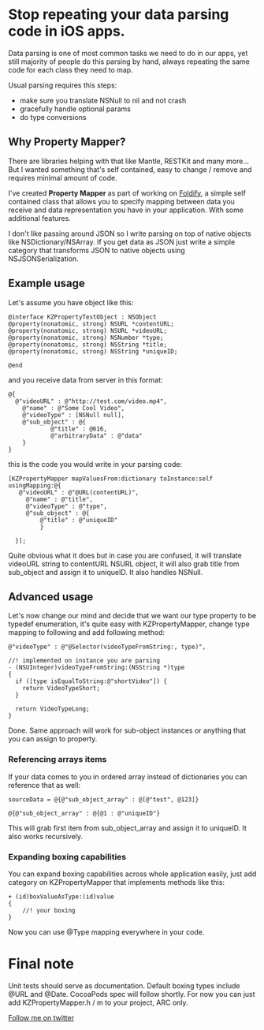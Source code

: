 # Stop repeating  your data parsing code in iOS apps. 
Data parsing is one of most common tasks we need to do in our apps, yet still majority of people do this parsing by hand, always repeating the same code for each class they need to map.

Usual parsing requires this steps:
* make sure you translate NSNull to nil and not crash
* gracefully handle optional params
* do type conversions

## Why Property Mapper?
There are libraries helping with that like Mantle, RESTKit and many more… But I wanted something that's self contained, easy to change / remove and requires minimal amount of code.

I've created **Property Mapper** as part of working on [Foldify][2], a simple self contained class that allows you to specify mapping between data you receive and data representation you have in your application. With some additional features.

I don't like passing around JSON so I write parsing on top of native objects like NSDictionary/NSArray. 
If you get data as JSON just write a simple category that transforms JSON to native objects using NSJSONSerialization.

## Example usage
Let's assume you have object like this:
````
@interface KZPropertyTestObject : NSObject
@property(nonatomic, strong) NSURL *contentURL;
@property(nonatomic, strong) NSURL *videoURL;
@property(nonatomic, strong) NSNumber *type;
@property(nonatomic, strong) NSString *title;
@property(nonatomic, strong) NSString *uniqueID;

@end
````

and you receive data from server in this format:
````
@{
  @"videoURL" : @"http://test.com/video.mp4", 
	@"name" : @"Some Cool Video", 
	@"videoType" : [NSNull null], 
	@"sub_object" : @{
			@"title" : @616,
			@"arbitraryData" : @"data"
	}
}
````
this is the code you would write in your parsing code:
````
[KZPropertyMapper mapValuesFrom:dictionary toInstance:self usingMapping:@{
   @"videoURL" : @"@URL(contentURL)",
     @"name" : @"title",
     @"videoType" : @"type",
     @"sub_object" : @{
         @"title" : @"uniqueID"
         }
    
  }];
````
Quite obvious what it does but in case you are confused, it will translate videoURL string to contentURL NSURL object, it will also grab title from sub_object and assign it to uniqueID. It also handles NSNull.

## Advanced usage
Let's now change our mind and decide that we want our type property to be typedef enumeration, it's quite easy with KZPropertyMapper, change type mapping to following and add following method:
````
@"videoType" : @"@Selector(videoTypeFromString:, type)",

//! implemented on instance you are parsing
- (NSUInteger)videoTypeFromString:(NSString *)type
{
  if ([type isEqualToString:@"shortVideo"]) {
    return VideoTypeShort;
  }

  return VideoTypeLong;
}
```` 
Done. Same approach will work for sub-object instances or anything that you can assign to property.

### Referencing arrays items
If your data comes to you in ordered array instead of dictionaries you can reference that as well:
````
sourceData = @{@"sub_object_array" : @[@"test", @123]}

@{@"sub_object_array" : @{@1 : @"uniqueID"}

```` 
This will grab first item from sub_object_array and assign it to uniqueID. It also works recursively.


### Expanding boxing capabilities
You can expand boxing capabilities across whole application easily, just add category on KZPropertyMapper that implements methods like this:
````
+ (id)boxValueAsType:(id)value
{
	//! your boxing
}
````
Now you can use @Type mapping everywhere in your code.

# Final note
Unit tests should serve as documentation. Default boxing types include @URL and @Date. 
CocoaPods spec will follow shortly. For now you can just add KZPropertyMapper.h / m to your project, ARC only.

[Follow me on twitter][7]

 [2]: http://foldifyapp.com
 [7]: http://twitter.com/merowing_
